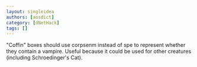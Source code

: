 ```yaml
---
layout: singleidea
authors: [aosdict]
category: [dNetHack]
tags: []
---
```

"Coffin" boxes should use corpsenm instead of spe to represent whether they contain a vampire. Useful because it could be used for other creatures (including Schroedinger's Cat).

